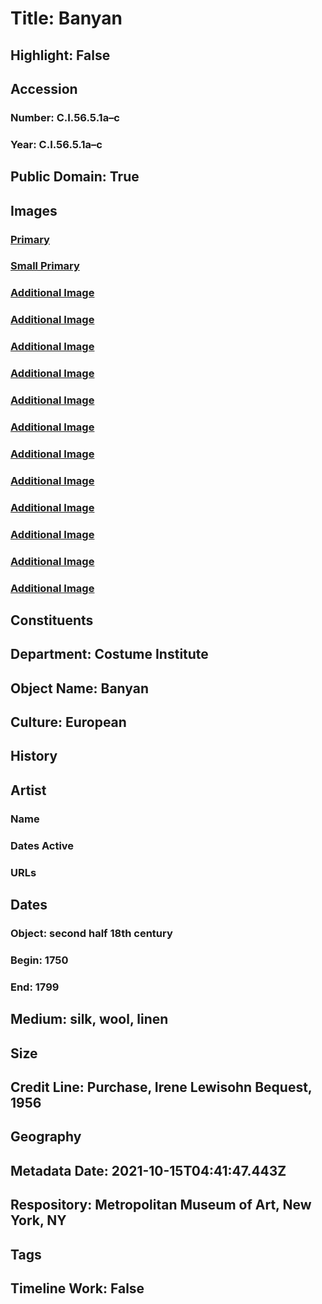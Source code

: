 # Title: Banyan
## Highlight: False
## Accession
### Number: C.I.56.5.1a–c
### Year: C.I.56.5.1a–c
## Public Domain: True
## Images
### [Primary](https://images.metmuseum.org/CRDImages/ci/original/CI53.74.7_CI56.5.1_1978.135.1.JPG)
### [Small Primary](https://images.metmuseum.org/CRDImages/ci/web-large/CI53.74.7_CI56.5.1_1978.135.1.JPG)
### [Additional Image](https://images.metmuseum.org/CRDImages/ci/original/DT258675.jpg)
### [Additional Image](https://images.metmuseum.org/CRDImages/ci/original/C.I.56.5.1a–c_F.jpg)
### [Additional Image](https://images.metmuseum.org/CRDImages/ci/original/C.I.56.5.1a–c_B.jpg)
### [Additional Image](https://images.metmuseum.org/CRDImages/ci/original/C.I.56.5.1b_S1.jpg)
### [Additional Image](https://images.metmuseum.org/CRDImages/ci/original/C.I.56.5.1b_S2.jpg)
### [Additional Image](https://images.metmuseum.org/CRDImages/ci/original/C.I.56.5.1c_F.jpg)
### [Additional Image](https://images.metmuseum.org/CRDImages/ci/original/C.I.56.5.1c_B.jpg)
### [Additional Image](https://images.metmuseum.org/CRDImages/ci/original/C.I.56.5.1c_d.jpg)
### [Additional Image](https://images.metmuseum.org/CRDImages/ci/original/C.I.56.5.1a_d2.jpg)
### [Additional Image](https://images.metmuseum.org/CRDImages/ci/original/CI56.5.1a_F.JPG)
### [Additional Image](https://images.metmuseum.org/CRDImages/ci/original/CI56.5.1abc.jpg)
### [Additional Image](https://images.metmuseum.org/CRDImages/ci/original/C.I.56.5.1a_d.jpg)
## Constituents
## Department: Costume Institute
## Object Name: Banyan
## Culture: European
## History
## Artist
### Name
### Dates Active
### URLs
## Dates
### Object: second half 18th century
### Begin: 1750
### End: 1799
## Medium: silk, wool, linen
## Size
## Credit Line: Purchase, Irene Lewisohn Bequest, 1956
## Geography
## Metadata Date: 2021-10-15T04:41:47.443Z
## Respository: Metropolitan Museum of Art, New York, NY
## Tags
## Timeline Work: False